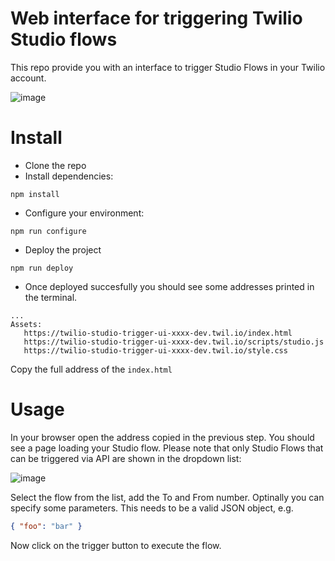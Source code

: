 # Web interface for triggering Twilio Studio flows

This repo provide you with an interface to trigger Studio Flows in your Twilio account.

![image](https://user-images.githubusercontent.com/54728384/100862515-2a514600-348b-11eb-9870-918dda87cb2c.png)

# Install

- Clone the repo
- Install dependencies:

```
npm install
```

- Configure your environment:

```
npm run configure
```

- Deploy the project

```
npm run deploy
```

- Once deployed succesfully you should see some addresses printed in the terminal.

```shell
...
Assets:
   https://twilio-studio-trigger-ui-xxxx-dev.twil.io/index.html
   https://twilio-studio-trigger-ui-xxxx-dev.twil.io/scripts/studio.js
   https://twilio-studio-trigger-ui-xxxx-dev.twil.io/style.css
```

Copy the full address of the `index.html`

# Usage

In your browser open the address copied in the previous step. You should see a page loading your Studio flow. Please note that only Studio Flows that can be triggered via API are shown in the dropdown list:

![image](https://user-images.githubusercontent.com/54728384/100862684-5ec50200-348b-11eb-836a-9012f1f0ce2d.png)

Select the flow from the list, add the To and From number. Optinally you can specify some parameters. This needs to be a valid JSON object, e.g.

```json
{ "foo": "bar" }
```

Now click on the trigger button to execute the flow.
